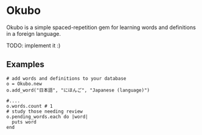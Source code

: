 Okubo
=====

Okubo is a simple spaced-repetition gem for learning words and definitions in a foreign language.

TODO: implement it :)

Examples
--------
    # add words and definitions to your database
    o = Okubo.new
    o.add_word("日本語", "にほんご", "Japanese (language)")

    #....    
    o.words.count # 1
    # study those needing review
    o.pending_words.each do |word|
      puts word
    end
